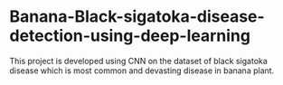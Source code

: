 # Banana-Black-sigatoka-disease-detection-using-deep-learning
This project is developed using CNN on the dataset of black sigatoka disease which is most common and devasting disease in banana plant.
